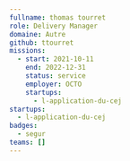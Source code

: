 ```yaml
---
fullname: thomas tourret
role: Delivery Manager
domaine: Autre
github: ttourret
missions:
  - start: 2021-10-11
    end: 2022-12-31
    status: service
    employer: OCTO
    startups:
      - l-application-du-cej
startups:
  - l-application-du-cej
badges:
  - segur
teams: []
---
```

